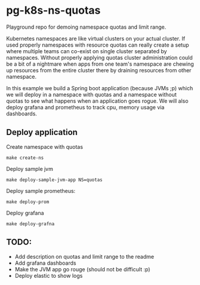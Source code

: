 # pg-k8s-ns-quotas

Playground repo for demoing namespace quotas and limit range.

Kubernetes namespaces are like virtual clusters on your actual cluster. If used properly namespaces with resource quotas can really create a setup where multiple teams can co-exist on single cluster separated by namespaces. Without properly applying quotas cluster administration could be a bit of a nightmare when apps from one team's namespace are chewing up resources from the entire cluster there by draining resources from other namespace.

In this example we build a Spring boot application (because JVMs ;p) which we will deploy in a namespace with quotas and a namespace without quotas to see what happens when an application  goes rogue. We will also deploy grafana and prometheus to track cpu, memory usage via dashboards.


## Deploy application

Create namespace with quotas
```
make create-ns
```

Deploy sample jvm
```
make deploy-sample-jvm-app NS=quotas
```

Deploy sample prometheus:
```
make deploy-prom
```

Deploy grafana
```
make deploy-grafna
```

## TODO:

- Add description on quotas and limit range to the readme
- Add grafana dashboards
- Make the JVM app go rouge (should not be difficult :p)
- Deploy elastic to show logs
